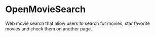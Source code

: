 # OpenMovieSearch
Web movie search that allow users to search for movies, star favorite movies and check them on another page.
